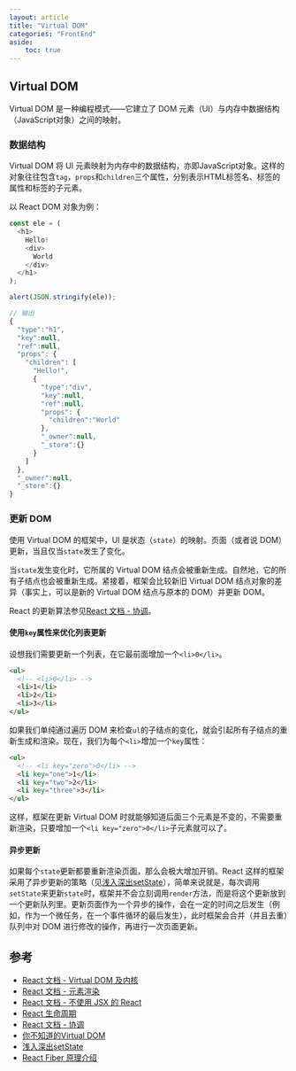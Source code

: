 ```yaml
---
layout: article
title: "Virtual DOM"
categories: "FrontEnd"
aside:
    toc: true
---
```


## Virtual DOM
Virtual DOM 是一种编程模式——它建立了 DOM 元素（UI）与内存中数据结构（JavaScript对象）之间的映射。

### 数据结构
Virtual DOM 将 UI 元素映射为内存中的数据结构，亦即JavaScript对象。这样的对象往往包含`tag`，`props`和`children`三个属性，分别表示HTML标签名、标签的属性和标签的子元素。

以 React DOM 对象为例：
``` js
const ele = (
  <h1>
    Hello!
    <div>
      World
    </div>
  </h1>
);

alert(JSON.stringify(ele));

// 输出
{
  "type":"h1",
  "key":null,
  "ref":null,
  "props": {
    "children": [
      "Hello!",
      {
        "type":"div",
        "key":null,
        "ref":null,
        "props": {
          "children":"World"
        },
        "_owner":null,
        "_store":{}
      }
    ]
  },
  "_owner":null,
  "_store":{}
}
```

### 更新 DOM
使用 Virtual DOM 的框架中，UI 是状态（`state`）的映射。页面（或者说 DOM）更新，当且仅当`state`发生了变化。

当`state`发生变化时，它所属的 Virtual DOM 结点会被重新生成。自然地，它的所有子结点也会被重新生成。紧接着，框架会比较新旧 Virtual DOM 结点对象的差异（事实上，可以是新的 Virtual DOM 结点与原本的 DOM）并更新 DOM。

React 的更新算法参见[React 文档 - 协调](https://zh-hans.reactjs.org/docs/reconciliation.html)。

#### 使用`key`属性来优化列表更新
设想我们需要更新一个列表，在它最前面增加一个`<li>0</li>`。
``` html
<ul>
  <!-- <li>0</li> -->
  <li>1</li>
  <li>2</li>
  <li>3</li>
</ul>
```
如果我们单纯通过遍历 DOM 来检查`ul`的子结点的变化，就会引起所有子结点的重新生成和渲染。现在，我们为每个`<li>`增加一个`key`属性：
``` html
<ul>
  <!-- <li key="zero">0</li> -->
  <li key="one">1</li>
  <li key="two">2</li>
  <li key="three">3</li>
</ul>
```
这样，框架在更新 Virtual DOM 时就能够知道后面三个元素是不变的，不需要重新渲染，只要增加一个`<li key="zero">0</li>`子元素就可以了。

#### 异步更新
如果每个`state`更新都要重新渲染页面，那么会极大增加开销。React 这样的框架采用了异步更新的策略（见[浅入深出setState](https://segmentfault.com/a/1190000015615057)），简单来说就是，每次调用`setState`来更新`state`时，框架并不会立刻调用`render`方法，而是将这个更新放到一个更新队列里。更新页面作为一个异步的操作，会在一定的时间之后发生（例如，作为一个微任务，在一个事件循环的最后发生），此时框架会合并（并且去重）队列中对 DOM 进行修改的操作，再进行一次页面更新。

## 参考

- [React 文档 - Virtual DOM 及内核](https://zh-hans.reactjs.org/docs/faq-internals.html)
- [React 文档 - 元素渲染](https://zh-hans.reactjs.org/docs/rendering-elements.html)
- [React 文档 - 不使用 JSX 的 React](https://zh-hans.reactjs.org/docs/react-without-jsx.html)
- [React 生命周期](https://projects.wojtekmaj.pl/react-lifecycle-methods-diagram/)
- [React 文档 - 协调](https://zh-hans.reactjs.org/docs/reconciliation.html)
- [你不知道的Virtual DOM](https://segmentfault.com/a/1190000016129036)
- [浅入深出setState](https://segmentfault.com/a/1190000015615057)
- [React Fiber 原理介绍](https://segmentfault.com/a/1190000018250127)